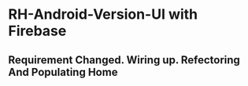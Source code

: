# RH-Android-Version-UI with Firebase

## Requirement Changed. Wiring up. Refectoring And Populating Home

